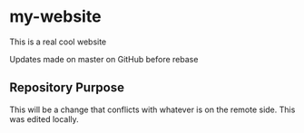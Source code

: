 # my-website

This is a real cool website

Updates made on master on GitHub before rebase

## Repository Purpose

This will be a change that conflicts
with whatever is on the remote side.
This was edited locally.
